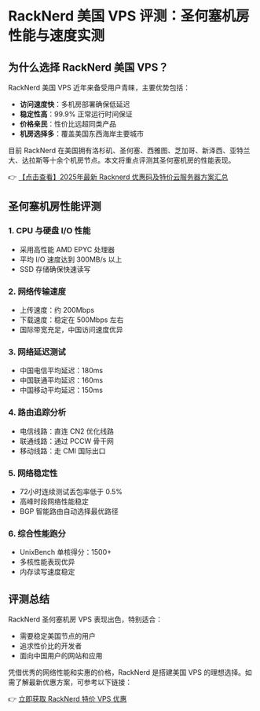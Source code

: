 # RackNerd 美国 VPS 评测：圣何塞机房性能与速度实测

## 为什么选择 RackNerd 美国 VPS？

RackNerd 美国 VPS 近年来备受用户青睐，主要优势包括：

- **访问速度快**：多机房部署确保低延迟
- **稳定性高**：99.9% 正常运行时间保证
- **价格亲民**：性价比远超同类产品
- **机房选择多**：覆盖美国东西海岸主要城市

目前 RackNerd 在美国拥有洛杉矶、圣何塞、西雅图、芝加哥、新泽西、亚特兰大、达拉斯等十余个机房节点。本文将重点评测其圣何塞机房的性能表现。

👉 [【点击查看】2025年最新 Racknerd 优惠码及特价云服务器方案汇总](https://bit.ly/Rack_Nerd)

## 圣何塞机房性能评测

### 1. CPU 与硬盘 I/O 性能
- 采用高性能 AMD EPYC 处理器
- 平均 I/O 速度达到 300MB/s 以上
- SSD 存储确保快速读写

### 2. 网络传输速度
- 上传速度：约 200Mbps
- 下载速度：稳定在 500Mbps 左右
- 国际带宽充足，中国访问速度优异

### 3. 网络延迟测试
- 中国电信平均延迟：180ms
- 中国联通平均延迟：160ms
- 中国移动平均延迟：150ms

### 4. 路由追踪分析
- 电信线路：直连 CN2 优化线路
- 联通线路：通过 PCCW 骨干网
- 移动线路：走 CMI 国际出口

### 5. 网络稳定性
- 72小时连续测试丢包率低于 0.5%
- 高峰时段网络性能稳定
- BGP 智能路由自动选择最优路径

### 6. 综合性能跑分
- UnixBench 单核得分：1500+
- 多核性能表现优异
- 内存读写速度稳定

## 评测总结

RackNerd 圣何塞机房 VPS 表现出色，特别适合：
- 需要稳定美国节点的用户
- 追求性价比的开发者
- 面向中国用户的网站和应用

凭借优秀的网络性能和实惠的价格，RackNerd 是搭建美国 VPS 的理想选择。如需了解最新优惠方案，可参考以下链接：

👉 [立即获取 RackNerd 特价 VPS 优惠](https://bit.ly/Rack_Nerd)